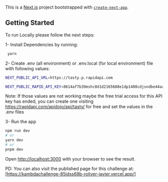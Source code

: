 This is a [Next.js](https://nextjs.org/) project bootstrapped with [`create-next-app`](https://github.com/vercel/next.js/tree/canary/packages/create-next-app).

## Getting Started

To run Locally please follow the next steps:

1- Install Dependencies
by running:
```bash 
 yarn
```
2- Create .env (all environment) or .env.local (for local environment) file with following values:
```bash
NEXT_PUBLIC_API_URL=https://tasty.p.rapidapi.com

NEXT_PUBLIC_RAPID_API_KEY=8614af7b39mshc8d1d2165688e1dp1408cdjsndbe44aae29b7
```
Note: If those values are not working maybe the free trial access for this API key has ended, you can create one visiting https://rapidapi.com/apidojo/api/tasty/ for free and set the values in the .env files

3- Run the app 

```bash
npm run dev
# or
yarn dev
# or
pnpm dev
```

Open [http://localhost:3000](http://localhost:3000) with your browser to see the result.


PD: You can also visit the published page for this challenge at: 
 [https://kambdachallenge-85idss68b-roliver-javier.vercel.app/] 

